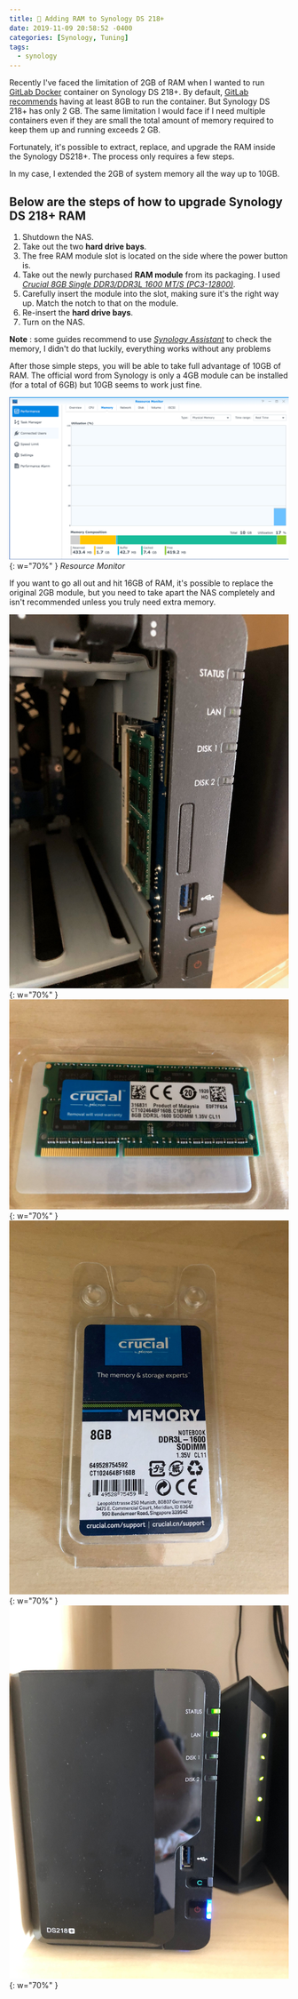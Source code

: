 ```yaml
---
title: 🔌 Adding RAM to Synology DS 218+
date: 2019-11-09 20:58:52 -0400
categories: [Synology, Tuning]
tags:
  - synology
---
```


Recently I've faced the limitation of 2GB of RAM when I wanted to run [GitLab Docker](https://hub.docker.com/r/gitlab/gitlab-ce/) container on Synology DS 218+. By default, [GitLab](https://about.gitlab.com) [recommends](https://docs.gitlab.com/ee/install/requirements.html#memory) having at least 8GB to run the container. But Synology DS 218+ has only 2 GB. The same limitation I would face if I need multiple containers even if they are small the total amount of memory required to keep them up and running exceeds 2 GB.

Fortunately, it's possible to extract, replace, and upgrade the RAM inside the Synology DS218+. The process only requires a few steps.

In my case, I extended the 2GB of system memory all the way up to 10GB.

## Below are the steps of how to upgrade Synology DS 218+ RAM

1. Shutdown the NAS.
2. Take out the two **hard drive bays**.
3. The free RAM module slot is located on the side where the power button is.
4. Take out the newly purchased **RAM module** from its packaging. I used [_Crucial 8GB Single DDR3/DDR3L 1600 MT/S (PC3-12800)_](https://www.amazon.com/gp/product/B006YG8X9Y/ref=ppx_yo_dt_b_search_asin_title?ie=UTF8&psc=1)_._
5. Carefully insert the module into the slot, making sure it's the right way up. Match the notch to that on the module.
6. Re-insert the **hard drive bays**.
7. Turn on the NAS.

**Note** : some guides recommend to use _[Synology Assistant](https://www.synology.com/en-us/support/download/DS218+#utilities)_ to check the memory, I didn't do that luckily, everything works without any problems

After those simple steps, you will be able to take full advantage of 10GB of RAM. The official word from Synology is only a 4GB module can be installed (for a total of 6GB) but 10GB seems to work just fine.

![Resource Monitor](/assets/img/blog/adding-ram-to-synology-ds-218/resource-monitor.png){: w="70%" }
_Resource Monitor_

If you want to go all out and hit 16GB of RAM, it's possible to replace the original 2GB module, but you need to take apart the NAS completely and isn't recommended unless you truly need extra memory.

![DS 218+](/assets/img/blog/adding-ram-to-synology-ds-218/IMG_6138.jpeg){: w="70%" }
![DS 218+](/assets/img/blog/adding-ram-to-synology-ds-218/IMG_6137.jpeg){: w="70%" }
![DS 218+](/assets/img/blog/adding-ram-to-synology-ds-218/IMG_6139.jpeg){: w="70%" }
![DS 218+](/assets/img/blog/adding-ram-to-synology-ds-218/IMG_6140.jpeg){: w="70%" }
